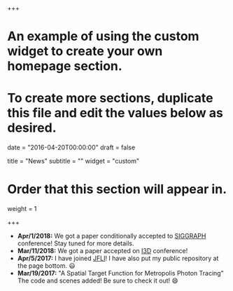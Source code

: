 +++
# An example of using the custom widget to create your own homepage section.
# To create more sections, duplicate this file and edit the values below as desired.

date = "2016-04-20T00:00:00"
draft = false

title = "News"
subtitle = ""
widget = "custom"

# Order that this section will appear in.
weight = 1

+++
* **Apr/1/2018:** We got a paper conditionally accepted to [SIGGRAPH](https://s2018.siggraph.org/) conference! Stay tuned for more details.
* **Mar/11/2018:** We got a paper accepted on [I3D](http://i3dsymposium.github.io/2018/) conference!
* **Apr/5/2017:** I have joined [JFLI](http://jfli.cnrs.fr)! I have also put my public repository at the page bottom. :smiley:
* **Mar/19/2017:**  "A Spatial Target Function for Metropolis Photon Tracing" The code and scenes added! Be sure to check it out! :smile:


